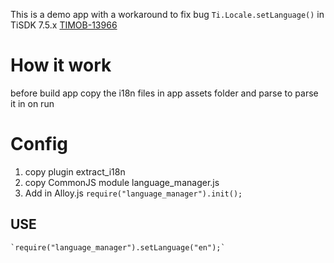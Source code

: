 This is a demo app with a workaround to fix bug `Ti.Locale.setLanguage()` in TiSDK 7.5.x [TIMOB-13966](https://jira.appcelerator.org/browse/TIMOB-13966)

# How it work
before build app copy the i18n files in app assets folder and parse to parse it in on run


# Config

1. copy plugin extract_i18n
2. copy CommonJS module language_manager.js
3. Add in Alloy.js `require("language_manager").init();`


## USE

	`require("language_manager").setLanguage("en");`

